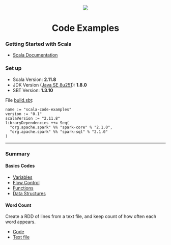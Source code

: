 <p align="center">
  <img src="https://miro.medium.com/max/698/1*joLOATG-6WgXD-2Q22tzkQ.jpeg">
</p>

<h1 align="center">Code Examples</h1>

### Getting Started with Scala

- [Scala Documentation](https://docs.scala-lang.org/?_ga=2.94192925.1002217770.1589141912-1942157757.1588046986)

### Set up
- Scala Version: **2.11.8**
- JDK Version ([Java SE 8u251](https://www.oracle.com/java/technologies/javase-downloads.html)): **1.8.0**
- SBT Version: **1.3.10**

File [build.sbt](build.sbt):
```
name := "scala-code-examples"
version := "0.1"
scalaVersion := "2.11.8"
libraryDependencies ++= Seq(
  "org.apache.spark" %% "spark-core" % "2.1.0",
  "org.apache.spark" %% "spark-sql" % "2.1.0"
)
```
---

### Summary

#### Basics Codes
- [Variables](src/main/scala/basics/variables.sc)
- [Flow Control](src/main/scala/basics/flowControl.sc)
- [Functions](src/main/scala/basics/functions.sc)
- [Data Structures](src/main/scala/basics/dataStructures.sc)

#### Word Count
Create a RDD of lines from a text file, and keep count of how often each word appears.

- [Code](src/main/scala/wordCount/wordcount.scala)
- [Text file](src/main/scala/wordCount/book.txt)
